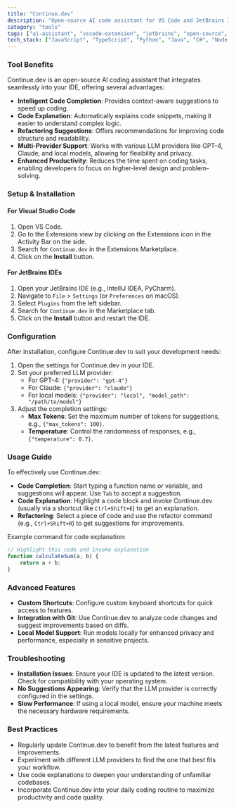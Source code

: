 ```yaml
---
title: "Continue.dev"
description: "Open-source AI code assistant for VS Code and JetBrains IDEs, providing intelligent code completion, explanation, and refactoring suggestions."
category: "tools"
tags: ["ai-assistant", "vscode-extension", "jetbrains", "open-source", "code-completion", "chat", "code-refactoring", "llm-integration"]
tech_stack: ["JavaScript", "TypeScript", "Python", "Java", "C#", "Node.js", "VS Code", "JetBrains IDEs"]
---
```


### Tool Benefits
Continue.dev is an open-source AI coding assistant that integrates seamlessly into your IDE, offering several advantages:
- **Intelligent Code Completion**: Provides context-aware suggestions to speed up coding.
- **Code Explanation**: Automatically explains code snippets, making it easier to understand complex logic.
- **Refactoring Suggestions**: Offers recommendations for improving code structure and readability.
- **Multi-Provider Support**: Works with various LLM providers like GPT-4, Claude, and local models, allowing for flexibility and privacy.
- **Enhanced Productivity**: Reduces the time spent on coding tasks, enabling developers to focus on higher-level design and problem-solving.

### Setup & Installation
#### For Visual Studio Code
1. Open VS Code.
2. Go to the Extensions view by clicking on the Extensions icon in the Activity Bar on the side.
3. Search for `Continue.dev` in the Extensions Marketplace.
4. Click on the **Install** button.

#### For JetBrains IDEs
1. Open your JetBrains IDE (e.g., IntelliJ IDEA, PyCharm).
2. Navigate to `File` > `Settings` (or `Preferences` on macOS).
3. Select `Plugins` from the left sidebar.
4. Search for `Continue.dev` in the Marketplace tab.
5. Click on the **Install** button and restart the IDE.

### Configuration
After installation, configure Continue.dev to suit your development needs:
1. Open the settings for Continue.dev in your IDE.
2. Set your preferred LLM provider:
   - For GPT-4: `{"provider": "gpt-4"}`
   - For Claude: `{"provider": "claude"}`
   - For local models: `{"provider": "local", "model_path": "/path/to/model"}`
3. Adjust the completion settings:
   - **Max Tokens**: Set the maximum number of tokens for suggestions, e.g., `{"max_tokens": 100}`.
   - **Temperature**: Control the randomness of responses, e.g., `{"temperature": 0.7}`.

### Usage Guide
To effectively use Continue.dev:
- **Code Completion**: Start typing a function name or variable, and suggestions will appear. Use `Tab` to accept a suggestion.
- **Code Explanation**: Highlight a code block and invoke Continue.dev (usually via a shortcut like `Ctrl+Shift+E`) to get an explanation.
- **Refactoring**: Select a piece of code and use the refactor command (e.g., `Ctrl+Shift+R`) to get suggestions for improvements.

Example command for code explanation:
```javascript
// Highlight this code and invoke explanation
function calculateSum(a, b) {
    return a + b;
}
```

### Advanced Features
- **Custom Shortcuts**: Configure custom keyboard shortcuts for quick access to features.
- **Integration with Git**: Use Continue.dev to analyze code changes and suggest improvements based on diffs.
- **Local Model Support**: Run models locally for enhanced privacy and performance, especially in sensitive projects.

### Troubleshooting
- **Installation Issues**: Ensure your IDE is updated to the latest version. Check for compatibility with your operating system.
- **No Suggestions Appearing**: Verify that the LLM provider is correctly configured in the settings.
- **Slow Performance**: If using a local model, ensure your machine meets the necessary hardware requirements.

### Best Practices
- Regularly update Continue.dev to benefit from the latest features and improvements.
- Experiment with different LLM providers to find the one that best fits your workflow.
- Use code explanations to deepen your understanding of unfamiliar codebases.
- Incorporate Continue.dev into your daily coding routine to maximize productivity and code quality.